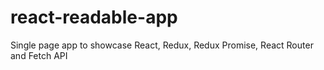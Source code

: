 # react-readable-app

Single page app to showcase React, Redux, Redux Promise, React Router and Fetch
API
